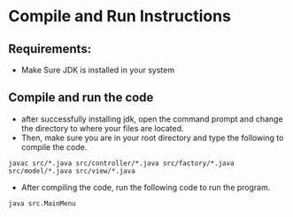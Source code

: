 # Compile and Run Instructions
## Requirements:
- Make Sure JDK is installed in your system
## Compile and run the code
- after successfully installing jdk, open the command prompt and change the directory to where your files are located.
- Then, make sure you are in your root directory and type the following to compile the code.
```
javac src/*.java src/controller/*.java src/factory/*.java src/model/*.java src/view/*.java
```
- After compiling the code, run the following code to run the program.
```
java src.MainMenu
```
